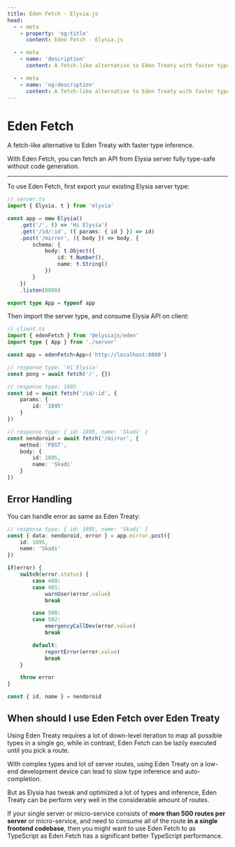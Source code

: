 ```yaml
---
title: Eden Fetch - Elysia.js
head:
  - - meta
    - property: 'og:title'
      content: Eden Fetch - Elysia.js

  - - meta
    - name: 'description'
      content: A fetch-like alternative to Eden Treaty with faster type inference. With Eden Fetch, you can fetch an API from Elysia server fully type-safe with end-to-end type safety without code generation.

  - - meta
    - name: 'og:description'
      content: A fetch-like alternative to Eden Treaty with faster type inference. With Eden Fetch, you can fetch an API from Elysia server fully type-safe with end-to-end type safety without code generation.
---
```


# Eden Fetch
A fetch-like alternative to Eden Treaty with faster type inference.

With Eden Fetch, you can fetch an API from Elysia server fully type-safe without code generation.

---

To use Eden Fetch, first export your existing Elysia server type:
```typescript
// server.ts
import { Elysia, t } from 'elysia'

const app = new Elysia()
    .get('/', () => 'Hi Elysia')
    .get('/id/:id', ({ params: { id } }) => id)
    .post('/mirror', ({ body }) => body, {
        schema: {
            body: t.Object({
                id: t.Number(),
                name: t.String()
            })
        }
    })
    .listen(8080)

export type App = typeof app
```

Then import the server type, and consume Elysia API on client:
```typescript
// client.ts
import { edenFetch } from '@elysiajs/eden'
import type { App } from './server'

const app = edenFetch<App>('http://localhost:8080')

// response type: 'Hi Elysia'
const pong = await fetch('/', {})

// response type: 1895
const id = await fetch('/id/:id', {
    params: {
        id: '1895'
    }
})

// response type: { id: 1895, name: 'Skadi' }
const nendoroid = await fetch('/mirror', {
    method: 'POST',
    body: {
        id: 1895,
        name: 'Skadi'
    }
})
```

## Error Handling
You can handle error as same as Eden Treaty:
```typescript
// response type: { id: 1895, name: 'Skadi' }
const { data: nendoroid, error } = app.mirror.post({
    id: 1895,
    name: 'Skadi'
})

if(error) {
    switch(error.status) {
        case 400:
        case 401:
            warnUser(error.value)
            break

        case 500:
        case 502:
            emergencyCallDev(error.value)
            break

        default:
            reportError(error.value)
            break
    }

    throw error
}

const { id, name } = nendoroid
```

## When should I use Eden Fetch over Eden Treaty
Using Eden Treaty requires a lot of down-level iteration to map all possible types in a single go, while in contrast, Eden Fetch can be lazily executed until you pick a route.

With complex types and lot of server routes, using Eden Treaty on a low-end development device can lead to slow type inference and auto-completion.

But as Elysia has tweak and optimized a lot of types and inference, Eden Treaty can be perform very well in the considerable amount of routes.

If your single server or micro-service consists of **more than 500 routes per server** or micro-service, and need to consume all of the route **in a single frontend codebase**, then you might want to use Eden Fetch to as TypeScript as Eden Fetch has a significant better TypeScript performance.
